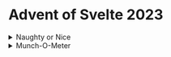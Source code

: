 # Advent of Svelte 2023

<details>
<summary>Naughty or Nice</summary>

## Day 1

The Elves have been tirelessly creating presents all year round. They’re right on schedule, but today they’ve run into a big problem; the ancient system for tracking who’s been naughty or nice is out of commission. With the hundreds of thousands of letters from children piling up alongside their records of good and bad deeds, the Elves are in dire need of a modern solution.

Your mission is to build a system for the elves, enabling them to input names and tally each childs deeds to keep track of whether they’re good or bad. You could even categorise these automatically as “naughty” and “nice.” Fortunately, the elves have been meticulous in their record-keeping and have a backup of all the current data in JSON format. You’ll need to import this data into your newly developed system.

Here is an example of what the Elves have stored:

```javascript
[
 { "name": "Emma", "tally": 32 },
 { "name": "Ethan", "tally": 14 },
 { "name": "Isabella", "tally": 70 },
 { "name": "Jayden", "tally": -16 },
 { "name": "Isabella", "tally": -59 },
 { "name": "Noah", "tally": 19 },
 { "name": "Mia", "tally": -37 },
 { "name": "Will", "tally": -20 },
 { "name": "Sam", "tally": -91 },
 { "name": "Brittney", "tally": -98 }
 ...
]
```

You can fetch this data by making a GET request to `https://advent.sveltesociety.dev/data/2023/day-one.json`
</details>

<details>
<summary>Munch-O-Meter</summary>
As the clock ticks down to Christmas Eve, Santa is preparing to eat all the cookies left by children all over the world. But amidst the holiday cheer, a small problem has arisen – how can we keep track of how many cookies Santa has munched!

You’ve been tasked with creating a Cookie Counter which can show the tally of cookies munched. We should also be able to add, remove, and reset the count. Svelte Bot, in it’s wisdom, recommends exploring the dynamic world of Svelte transitions/animations to level up your creation.

If you’re up for it, you could consider adding a feature that shows Santa’s mood based on the number of cookies eaten – maybe he gets a little merrier with each cookie!
</details>
